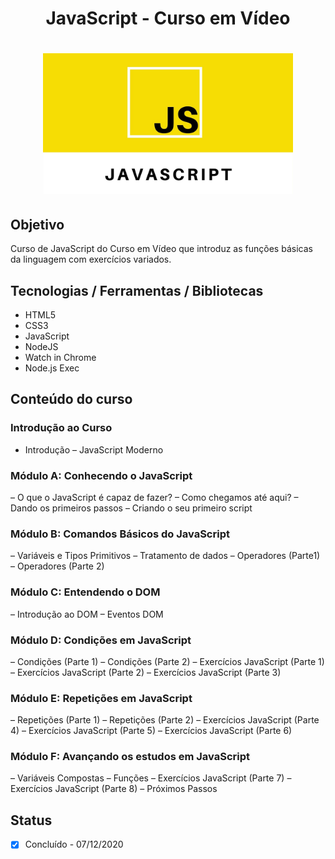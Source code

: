 <h1 align="center">JavaScript - Curso em Vídeo</h1>
<h1 align="center">
  <img alt="es6" title="es6" src="./app.jpg" width="400px"/>
</h1>

## Objetivo
Curso de JavaScript do Curso em Vídeo que introduz as funções básicas da linguagem com exercícios variados.

## Tecnologias / Ferramentas / Bibliotecas
- HTML5
- CSS3
- JavaScript
- NodeJS
- Watch in Chrome
- Node.js Exec

## Conteúdo do curso
### Introdução ao Curso
- Introdução – JavaScript Moderno

### Módulo A: Conhecendo o JavaScript
– O que o JavaScript é capaz de fazer?
– Como chegamos até aqui?
– Dando os primeiros passos
– Criando o seu primeiro script

### Módulo B: Comandos Básicos do JavaScript
– Variáveis e Tipos Primitivos
– Tratamento de dados
– Operadores (Parte1)
– Operadores (Parte 2)

### Módulo C: Entendendo o DOM
– Introdução ao DOM
– Eventos DOM

### Módulo D: Condições em JavaScript
– Condições (Parte 1)
– Condições (Parte 2)
– Exercícios JavaScript (Parte 1)
– Exercícios JavaScript (Parte 2)
– Exercícios JavaScript (Parte 3)

### Módulo E: Repetições em JavaScript
– Repetições (Parte 1)
– Repetições (Parte 2)
– Exercícios JavaScript (Parte 4)
– Exercícios JavaScript (Parte 5)
– Exercícios JavaScript (Parte 6)

### Módulo F: Avançando os estudos em JavaScript
– Variáveis Compostas
– Funções
– Exercícios JavaScript (Parte 7)
– Exercícios JavaScript (Parte 8)
– Próximos Passos

## Status
- [x] Concluído - 07/12/2020
